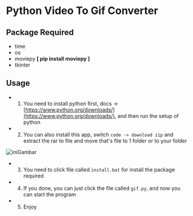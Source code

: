 # Python Video To Gif Converter

## Package Required
- time
- os
- moviepy **[ pip install moviepy ]**
- tkinter

## Usage
- 1. You need to install python first, docs -> [https://www.python.org/downloads/](https://www.python.org/downloads/), and then run the setup of python
- 2. You can also install this app, switch `code -> download zip` and extract the rar to file and move that's file to 1 folder or to your folder

<img src="https://cdn.discordapp.com/attachments/777509514890313758/792403274007314492/unknown.png" alt="iniGambar">

- 3. You need to click file called `install.bat` for install the package required 

- 4. If you done, you can just click the file called `gif.py`, and now you can start the program

- 5. Enjoy 

